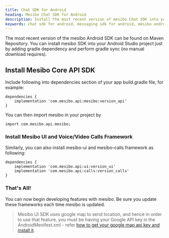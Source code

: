 ```yaml
---
title: Chat SDK for Android
heading: Mesibo Chat SDK for Android
description: Install the most recent version of mesibo Chat SDK into your Android Studio project just by adding gradle dependency and perform gradle sync.
keywords: chat sdk for android, messaging sdk for android, mesibo android sdk, installation on android, 
---
```

<script src="https://api.mesibo.com/maven_versions.js?refresh"></script>
<script src="{{ '/js/api_versions.js' | relative_url }}"></script>

The most recent version of the mesibo Android SDK can be found on Maven Repository. You can install mesibo SDK into your Android Studio project just by adding gradle dependency and perform gradle sync (no manual download requires).


## Install Mesibo Core API SDK
Include following into dependencies section of your app build.gradle file, for example:

    dependencies {
        implementation 'com.mesibo.api:mesibo:version_api'
    }

You can then import mesibo in your project by

    import com.mesibo.api.mesibo;

### Install Mesibo UI and Voice/Video Calls Framework

Similarly, you can also install mesibo-ui and mesibo-calls framework as following:

    dependencies {
        implementation 'com.mesibo.api:ui:version_ui'
        implementation 'com.mesibo.api:calls:version_calls'
    }


### That's All!
You can now begin developing features with mesibo. Be sure you update these frameworks each time mesibo is updated.

> Mesibo UI SDK uses google map to send location, and hence in order to use that feature, you must be having your Google API key in the AndroidMenifest.xml - refer [how to get your google map api key and install it](https://developers.google.com/places/ios-api/start#step-2-install-the-api).

<script>
//populate_versions();
</script>
